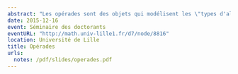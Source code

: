 ```yaml
---
abstract: "Les opérades sont des objets qui modélisent les \"types d'algèbres\". Elles trouvent des applications  en topologie algébrique, en algèbre homologique, en théorie des catégories, en physique mathématique... Dans cet exposé, j'expliquerai ce qu'est une opérade au travers d'exemples et je donnerai quelques applications en topologie algébrique."
date: 2015-12-16
event: Séminaire des doctorants
eventURL: "http://math.univ-lille1.fr/d7/node/8816"
location: Université de Lille
title: Opérades
urls:
  notes: /pdf/slides/operades.pdf
---
```


